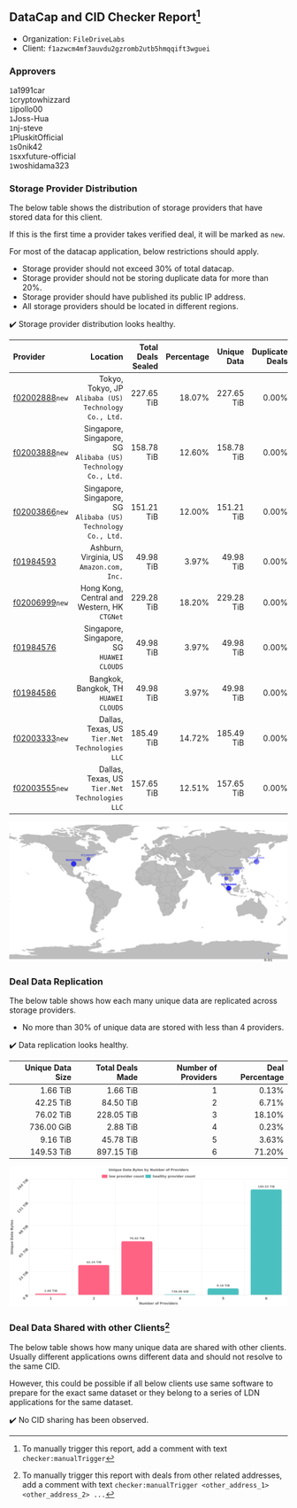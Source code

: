 ## DataCap and CID Checker Report[^1]
 - Organization: `FileDriveLabs`
 - Client: `f1azwcm4mf3auvdu2gzromb2utb5hmqqift3wguei`
### Approvers
`1`a1991car<br/>`1`cryptowhizzard<br/>`1`ipollo00<br/>`1`Joss-Hua<br/>`1`nj-steve<br/>`1`PluskitOfficial<br/>`1`s0nik42<br/>`1`sxxfuture-official<br/>`1`woshidama323


### Storage Provider Distribution
The below table shows the distribution of storage providers that have stored data for this client.

If this is the first time a provider takes verified deal, it will be marked as `new`.

For most of the datacap application, below restrictions should apply.
 - Storage provider should not exceed 30% of total datacap.
 - Storage provider should not be storing duplicate data for more than 20%.
 - Storage provider should have published its public IP address.
 - All storage providers should be located in different regions.

✔️ Storage provider distribution looks healthy.

| Provider                                                    |                                                         Location | Total Deals Sealed | Percentage | Unique Data | Duplicate Deals |
| :---------------------------------------------------------- | ---------------------------------------------------------------: | -----------------: | ---------: | ----------: | --------------: |
| [f02002888](https://filfox.info/en/address/f02002888)`new`  |         Tokyo, Tokyo, JP<br/>`Alibaba (US) Technology Co., Ltd.` |         227.65 TiB |     18.07% |  227.65 TiB |           0.00% |
| [f02003888](https://filfox.info/en/address/f02003888)`new`  | Singapore, Singapore, SG<br/>`Alibaba (US) Technology Co., Ltd.` |         158.78 TiB |     12.60% |  158.78 TiB |           0.00% |
| [f02003866](https://filfox.info/en/address/f02003866)`new`  | Singapore, Singapore, SG<br/>`Alibaba (US) Technology Co., Ltd.` |         151.21 TiB |     12.00% |  151.21 TiB |           0.00% |
| [f01984593](https://filfox.info/en/address/f01984593)       |                     Ashburn, Virginia, US<br/>`Amazon.com, Inc.` |          49.98 TiB |      3.97% |   49.98 TiB |           0.00% |
| [f02006999](https://filfox.info/en/address/f02006999)`new`  |                  Hong Kong, Central and Western, HK<br/>`CTGNet` |         229.28 TiB |     18.20% |  229.28 TiB |           0.00% |
| [f01984576](https://filfox.info/en/address/f01984576)       |                     Singapore, Singapore, SG<br/>`HUAWEI CLOUDS` |          49.98 TiB |      3.97% |   49.98 TiB |           0.00% |
| [f01984586](https://filfox.info/en/address/f01984586)       |                         Bangkok, Bangkok, TH<br/>`HUAWEI CLOUDS` |          49.98 TiB |      3.97% |   49.98 TiB |           0.00% |
| [f02003333](https://filfox.info/en/address/f02003333)`new`  |                Dallas, Texas, US<br/>`Tier.Net Technologies LLC` |         185.49 TiB |     14.72% |  185.49 TiB |           0.00% |
| [f02003555](https://filfox.info/en/address/f02003555)`new`  |                Dallas, Texas, US<br/>`Tier.Net Technologies LLC` |         157.65 TiB |     12.51% |  157.65 TiB |           0.00% |

<img src="https://raw.githubusercontent.com/data-preservation-programs/filplus-checker-assets/main/filecoin-project/filecoin-plus-large-datasets/issues/1716/1699957062800.png"/>

### Deal Data Replication
The below table shows how each many unique data are replicated across storage providers.

- No more than 30% of unique data are stored with less than 4 providers.

✔️ Data replication looks healthy.

| Unique Data Size | Total Deals Made | Number of Providers | Deal Percentage |
| ---------------: | ---------------: | ------------------: | --------------: |
|         1.66 TiB |         1.66 TiB |                   1 |           0.13% |
|        42.25 TiB |        84.50 TiB |                   2 |           6.71% |
|        76.02 TiB |       228.05 TiB |                   3 |          18.10% |
|       736.00 GiB |         2.88 TiB |                   4 |           0.23% |
|         9.16 TiB |        45.78 TiB |                   5 |           3.63% |
|       149.53 TiB |       897.15 TiB |                   6 |          71.20% |

<img src="https://raw.githubusercontent.com/data-preservation-programs/filplus-checker-assets/main/filecoin-project/filecoin-plus-large-datasets/issues/1716/1699957063367.png"/>

### Deal Data Shared with other Clients[^3]
The below table shows how many unique data are shared with other clients.
Usually different applications owns different data and should not resolve to the same CID.

However, this could be possible if all below clients use same software to prepare for the exact same dataset or they belong to a series of LDN applications for the same dataset.

✔️ No CID sharing has been observed.

[^1]: To manually trigger this report, add a comment with text `checker:manualTrigger`

[^2]: Deals from those addresses are combined into this report as they are specified with `checker:manualTrigger`

[^3]: To manually trigger this report with deals from other related addresses, add a comment with text `checker:manualTrigger <other_address_1> <other_address_2> ...`
